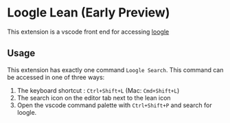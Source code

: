 # Loogle Lean (Early Preview)

This extension is a vscode front end for accessing [loogle](https://loogle.lean-lang.org/)

## Usage

This extension has exactly one command `Loogle Search`. This command can be accessed in one of three ways:
1. The keyboard shortcut : `Ctrl+Shift+L` (Mac: `Cmd+Shift+L`)
2. The search icon on the editor tab next to the lean icon
3. Open the vscode command palette with `Ctrl+Shift+P` and search for loogle.